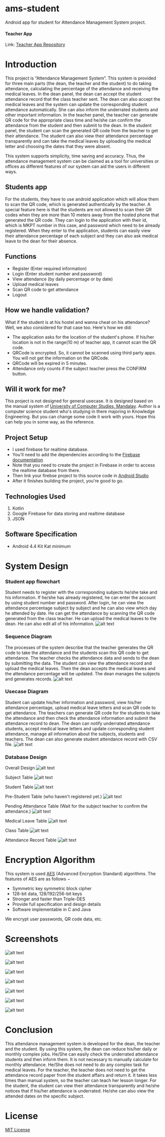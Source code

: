 # ams-student
Android app for student for Attendance Management System project. 

#### Teacher App
Link: [Teacher App Repository](https://github.com/hanlinag/ams-teacher)

# Introduction 
This project is “Attendance Management System”. This system is provided for  three main parts (the dean, the teacher and the student) to do taking attendance, calculating the percentage of the attendance and receiving the medical leaves. In the dean panel, the dean can accept the student attendance record that the class teacher sent. The dean can also accept the medical leaves and the system can update the corresponding student attendance automatically. She can also inform the underrated students and other important information. In the teacher panel, the teacher can generate QR code for the appropriate class time and he/she can confirm the attendance from the student and then submit to the dean. In the student panel, the student can scan the generated QR code from the teacher to get their attendance. The student can also view their attendance percentage transparently and can take the medical leaves by uploading the medical letter and choosing the dates that they were absent. 

This system supports simplicity, time saving and accuracy. Thus, the attendance management system can be claimed as a tool for universities or offices as different features of our system can aid the users in different ways.

## Students app
For the students, they have to use android application which will allow them to scan the QR code, which is generated authentically by the teacher. A special feature here is that the students are not allowed to scan their QR codes when they are more than 10 meters away from the hosted phone that generated the QR code. They can login to the application with their id, which is MKPT number in this case, and password which need to be already registered. When they enter to the application, students can easily view their attendance percentage of each subject and they can also ask medical leave to the dean for their absence.

## Functions 
- Register (Enter required information)
- Login (Enter student number and password)
- View attendance (by daily percentage or by date)
- Upload medical leaves
- Scan QR code to get attendance
- Logout

## How we handle validation?
What if the student is at his hostel and wanna cheat on his attendance?
Well, we also considered for that case too. Here's how we did:
- The application asks for the location of the student's phone. If his/her location is not in the range(10 m) of teacher app, it cannot scan the QR code. 
- QRCode is encrypted. So, it cannot be scanned using third party apps. You will not get the information on the QRCode.
- QRCode will be expired in 5 minutes. 
- Attendance only counts if the subject teacher press the CONFIRM button. 


## Will it work for me?
This project is not designed for general usecase. It is designed based on the manual system of [University of Computer Studies, Mandalay](https://www.ucsm.edu.mm). Author is a computer science student who's studying in there majoring in Knowledge Engineering. But you can change some code it work with yours. Hope this can help you in some way, as the reference.

## Project Setup
- I used firebase for realtime database.
- You'll need to add the dependencies according to the [Firebase documentation](https://firebase.google.com/docs/database/android/start?authuser=0)
- Note that you need to create the project in Firebase in order to access the realtime database from there. 
- Then link your firebse project to this source code in [Android Studio](https://developer.android.com/studio)
- After it finishes building the project, you're good to go.

## Technologies Used
1. Kotlin 
2. Google Firebase for data storing and realtime database
3. JSON

## Software Specification 
- Android 4.4 Kit Kat minimum

# System Design 
### Student app flowchart
Student needs to register with the corresponding subjects he/she take and his information. If he/she has already registered, he can enter the account by using student number and password. After login, he can view the attendance percentage subject by subject and he can also view which day he attended by date. He can get the attendance by scanning the QR code generated from the class teacher. He can upload the medical leaves to the dean. He can also edit all of his information.
![alt text](https://github.com/hanlinag/ams-student/blob/master/images/studflowchart.png?raw=true)

### Sequence Diagram
The processes of the system describe that the teacher generates the QR code to take the attendance and the students scan this QR code to get attendance. The teacher checks the attendance data and sends to the dean by submitting the data. The student can view the attendance record and upload the medical leaves. Then the dean accepts the medical leaves and the attendance percentage will be updated. The dean manages the subjects and generates records. 
![alt text](https://github.com/hanlinag/ams-student/blob/master/images/sequence.png?raw=true)

### Usecase Diagram
Student can update his/her information and password, view his/her attendance percentage, upload medical leave letters and scan QR code to get attendance. The teachers can generate QR code for the students to take the attendance and then check the attendance information and submit the attendance record to dean. The dean can notify underrated attendance students, accept medical leave letters and update corresponding student attendance, manage all information about the subjects, students and teachers. The dean can also generate student attendance record with CSV file.
![alt text](https://github.com/hanlinag/ams-student/blob/master/images/usecase.png?raw=true)

### Database Design
Overall Design
![alt text](https://github.com/hanlinag/ams-student/blob/master/images/overalldb.png?raw=true)

Subject Table
![alt text](https://github.com/hanlinag/ams-student/blob/master/images/subject.png?raw=true)

Student Table
![alt text](https://github.com/hanlinag/ams-student/blob/master/images/student.png?raw=true)

Pre-Student Table (who haven't registered yet.)
![alt text](https://github.com/hanlinag/ams-student/blob/master/images/pre-students.png?raw=true)

Pending Attendance Table (Wait for the subject teacher to confirm the attendance.)
![alt text](https://github.com/hanlinag/ams-student/blob/master/images/pending%20attendance.png?raw=true)

Medical Leave Table
![alt text](https://github.com/hanlinag/ams-student/blob/master/images/medical%20leave.png?raw=true)

Class Table
![alt text](https://github.com/hanlinag/ams-student/blob/master/images/class.png?raw=true)

Attendance Record Table
![alt text](https://github.com/hanlinag/ams-student/blob/master/images/addtendance.png?raw=true)

# Encryption Algorithm
This system is used [AES](https://en.wikipedia.org/wiki/Advanced_Encryption_Standard) (Advanced Encryption Standard) algorithms. The features of AES are as follows −
- Symmetric key symmetric block cipher
- 128-bit data, 128/192/256-bit keys
- Stronger and faster than Triple-DES
- Provide full specification and design details
- Software implementable in C and Java


We encrypt user passwords, QR code data, etc.

# Screenshots
![alt text](https://github.com/hanlinag/ams-student/blob/master/images/ss1.png?raw=true)

![alt text](https://github.com/hanlinag/ams-student/blob/master/images/ss2.png?raw=true)

![alt text](https://github.com/hanlinag/ams-student/blob/master/images/ss3.png?raw=true)

![alt text](https://github.com/hanlinag/ams-student/blob/master/images/ss4.png?raw=true)

![alt text](https://github.com/hanlinag/ams-student/blob/master/images/ss5.png?raw=true)

![alt text](https://github.com/hanlinag/ams-student/blob/master/images/ss6.png?raw=true)

![alt text](https://github.com/hanlinag/ams-student/blob/master/images/ss7.png?raw=true)

# Conclusion 
This attendance management system is developed for the dean, the teacher and the student. By using this system, the dean can reduce his/her daily or monthly complex jobs. He/She can easily check the underrated attendance students and then inform them. It is not necessary to manually calculate for monthly attendance. He/She does not need to do any complex task for medical leaves. For the teacher, the teacher does not need to get the attendance record paper from the student affairs and return it. It takes less times than manual system, so the teacher can teach her lesson longer.  For the student, the student can view their attendance transparently and he/she notices that if his/her attendance is underrated. He/she can also view the attended dates on the specific subject.

# License
[MIT License](LICENSE)